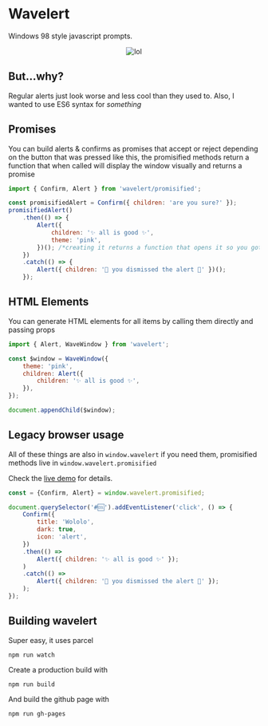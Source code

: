# Wavelert

Windows 98 style javascript prompts.

<div align=center>

![lol](https://raw.github.com/walaura/Wavelert/master/screenshot.gif)

</div>

## But…why?

Regular alerts just look worse and less cool than they used to. Also, I wanted to use ES6 syntax for _something_

## Promises

You can build alerts & confirms as promises that accept or reject depending on the button that was pressed like this, the promisified methods return a function that when called will display the window visually and returns a promise

```js
import { Confirm, Alert } from 'wavelert/promisified';

const promisifiedAlert = Confirm({ children: 'are you sure?' });
promisifiedAlert()
	.then(() => {
		Alert({
			children: '✨ all is good ✨',
			theme: 'pink',
		})(); /*creating it returns a function that opens it so you gotta call it*/
	})
	.catch(() => {
		Alert({ children: '💩 you dismissed the alert 💩' })();
	});
```

## HTML Elements

You can generate HTML elements for all items by calling them directly and passing props

```js
import { Alert, WaveWindow } from 'wavelert';

const $window = WaveWindow({
	theme: 'pink',
	children: Alert({
		children: '✨ all is good ✨',
	}),
});

document.appendChild($window);
```

## Legacy browser usage

All of these things are also in `window.wavelert` if you need them, promisified methods live in `window.wavelert.promisified`

Check the [live demo](http://walaura.github.io/wavelert/) for details.

```js
const = {Confirm, Alert} = window.wavelert.promisified;

document.querySelector('#🆒').addEventListener('click', () => {
	Confirm({
		title: 'Wololo',
		dark: true,
		icon: 'alert',
	})
	.then(() => 
		Alert({ children: '✨ all is good ✨' });
	)
	.catch(() => 
		Alert({ children: '💩 you dismissed the alert 💩' });
	);
});
```

## Building wavelert

Super easy, it uses parcel

```
npm run watch
```

Create a production build with

```
npm run build
```

And build the github page with

```
npm run gh-pages
```
